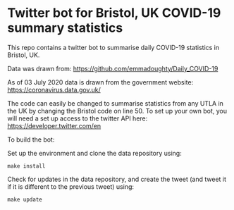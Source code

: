 # Twitter bot for Bristol, UK COVID-19 summary statistics

This repo contains a twitter bot to summarise daily COVID-19 statistics in Bristol, UK.

Data was drawn from: https://github.com/emmadoughty/Daily_COVID-19

As of 03 July 2020 data is drawn from the government website: https://coronavirus.data.gov.uk/

The code can easily be changed to summarise statistics from any UTLA in the UK by changing the Bristol code on line 50. 
To set up your own bot, you will need a set up access to the twitter API here: https://developer.twitter.com/en

To build the bot: 

Set up the environment and clone the data repository using:

    make install

Check for updates in the data repository, and create the tweet (and tweet it if it is different to the previous tweet) using: 

    make update


